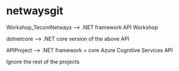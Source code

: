 # netwaysgit


Workshop_TecomNetways --> .NET framework API Workshop

dotnetcore --> .NET core version of the above API

APIProject --> .NET framework + core Azure Cognitive Services API


Ignore the rest of the projects